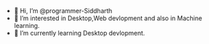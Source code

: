 - 👋 Hi, I’m @programmer-Siddharth
- 👀 I’m interested in Desktop,Web devlopment and also in Machine learning. 
- 🌱 I’m currently learning Desktop devlopment.

<!---
programmer-Siddharth/programmer-Siddharth is a ✨ special ✨ repository because its `README.md` (this file) appears on your GitHub profile.
You can click the Preview link to take a look at your changes.
--->
